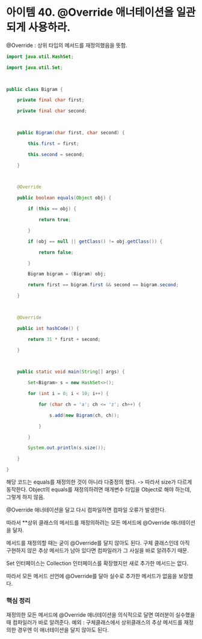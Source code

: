 # 아이템 40. @Override 애너테이션을 일관되게 사용하라.

@Override : 상위 타입의 메서드를 재정의했음을 뜻함.


```Java
import java.util.HashSet;

import java.util.Set;

  

public class Bigram {

    private final char first;

    private final char second;

  

    public Bigram(char first, char second) {

        this.first = first;

        this.second = second;

    }

  

    @Override

    public boolean equals(Object obj) {

        if (this == obj) {

            return true;

        }

        if (obj == null || getClass() != obj.getClass()) {

            return false;

        }

        Bigram bigram = (Bigram) obj;

        return first == bigram.first && second == bigram.second;

    }

  

    @Override

    public int hashCode() {

        return 31 * first + second;

    }

  

    public static void main(String[] args) {

        Set<Bigram> s = new HashSet<>();

        for (int i = 0; i < 10; i++) {

            for (char ch = 'a'; ch <= 'z'; ch++) {

                s.add(new Bigram(ch, ch));

            }

        }

        System.out.println(s.size());

    }

}
```

해당 코드는 equals를 재정의한 것이 아니라 다중정의 했다. -> 따라서 size가 다르게 동작한다.
Object의 equals를 재정의하려면 매개변수 타입을 Object로 해야 하는데, 그렇게 하지 않음.

@Override 애너테이션을 달고 다시 컴파일하면 컴파일 오류가 발생한다.

따라서 **상위 클래스의 메서드를 재정의하려는 모든 메서드에 @Override 애너테이션을 달자.

메서드를 재정의할 때는 굳이 @Override를 달지 않아도 된다. 구체 클래스인데 아직 구현하지 않은 추상 메서드가 남아 있다면 컴파일러가 그 사실을 바로 알려주기 때문.


Set 인터페이스는 Collection 인터페이스를 확장했지만 새로 추가한 메서드는 없다.

따라서 모든 메서드 선언에 @Override를 달아 실수로 추가한 메서드가 없음을 보장했다.

### 핵심 정리
재정의한 모든 메서드에 @Override 애너테이션을 의식적으로 달면 여러분이 실수했을때 컴파일러가 바로 알려준다.
예외 : 구체클래스에서 상위클래스의 추상 메서드를 재정의한 경우엔 이 애너테이션을 달지 않아도 된다.
